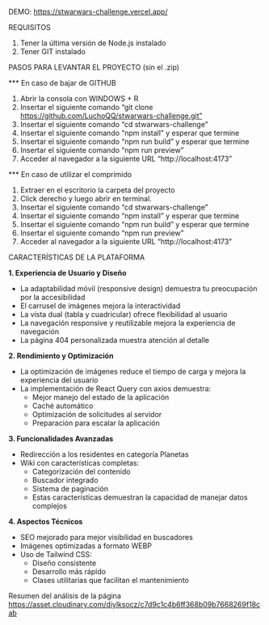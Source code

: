 DEMO: https://stwarwars-challenge.vercel.app/

REQUISITOS
1. Tener la última versión de Node.js instalado
2. Tener GIT instalado

PASOS PARA LEVANTAR EL PROYECTO (sin el .zip)

*** En caso de bajar de GITHUB

1. Abrir la consola con WINDOWS + R
2. Insertar el siguiente comando “git clone https://github.com/LuchoQQ/stwarwars-challenge.git”
3. Insertar el siguiente comando “cd stwarwars-challenge”
4. Insertar el siguiente comando “npm  install” y esperar que termine
5. Insertar el siguiente comando “npm run build” y esperar que termine
6. Insertar el siguiente comando “npm run preview”
7. Acceder al navegador a la siguiente URL “http://localhost:4173”

*** En caso de utilizar el comprimido

1. Extraer en el escritorio la carpeta del proyecto
2. Click derecho y luego abrir en terminal.
3. Insertar el siguiente comando “cd stwarwars-challenge”
4. Insertar el siguiente comando “npm  install” y esperar que termine
5. Insertar el siguiente comando “npm run build” y esperar que termine
6. Insertar el siguiente comando “npm run preview”
7. Acceder al navegador a la siguiente URL “http://localhost:4173”

CARACTERÍSTICAS DE LA PLATAFORMA

**1. Experiencia de Usuario y Diseño**

- La adaptabilidad móvil (responsive design) demuestra tu preocupación por la accesibilidad
- El carrusel de imágenes mejora la interactividad
- La vista dual (tabla y cuadricular) ofrece flexibilidad al usuario
- La navegación responsive y reutilizable mejora la experiencia de navegación
- La página 404 personalizada muestra atención al detalle

**2. Rendimiento y Optimización**

- La optimización de imágenes reduce el tiempo de carga y mejora la experiencia del usuario
- La implementación de React Query con axios demuestra:
    - Mejor manejo del estado de la aplicación
    - Caché automático
    - Optimización de solicitudes al servidor
    - Preparación para escalar la aplicación

**3. Funcionalidades Avanzadas**

- Redirección a los residentes en categoría Planetas
- Wiki con características completas:
    - Categorización del contenido
    - Buscador integrado
    - Sistema de paginación
    - Estas características demuestran la capacidad de manejar datos complejos

**4. Aspectos Técnicos**

- SEO mejorado para mejor visibilidad en buscadores
- Imágenes optimizadas a formato WEBP
- Uso de Tailwind CSS:
    - Diseño consistente
    - Desarrollo más rápido
    - Clases utilitarias que facilitan el mantenimiento

Resumen del análisis de la página
https://asset.cloudinary.com/diylksocz/c7d9c1c4b6ff368b09b7668269f18cab
